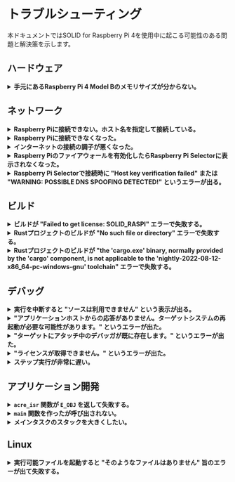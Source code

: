 # トラブルシューティング

本ドキュメントではSOLID for Raspberry Pi 4を使用中に起こる可能性のある問題と解決策を示します。

## ハードウェア

<details>
<summary><b>手元にあるRaspberry Pi 4 Model Bのメモリサイズが分からない。</b></summary>

Raspberry Pi 4上で `/proc/cpuinfo` から[モデルリビジョンコード][4]を取得して判別できます。2022年の時点では以下の規則に従っているようです。

| リビジョンコード | モデル | メモリサイズ |
| ---------------- | ------ | ------------ |
| `a0311*`         | 4B     | 1GB          |
| `b0311*`         | 4B     | 2GB          |
| `c0311*`         | 4B     | 4GB          |
| `d0311*`         | 4B     | 8GB          |

例えば、以下の例ではRaspberry Pi 4 Model B 8GBモデルであると分かります。

```
$ cat /proc/cpuinfo | grep Revision
Revision        : d03114
```

</details>

## ネットワーク

<details>
<summary><b>Raspberry Piに接続できない。ホスト名を指定して接続している。</b></summary>

[SSH](system-linux.md#sshリモートログイン)や[Raspberry Pi Selector](license.md#raspberry-pi-selectorの起動とライセンスの取得)でホスト名 (e.g., `raspberrypi`) を指定して接続する場合は[マルチキャストDNS][10]という方法で接続先を検索します。通常はこれでうまくいくことが多いのですが、ネットワーク構成によっては失敗する場合があるようです。

ホスト名が使用できない場合、IPアドレスを代わりに指定して接続してください。IPアドレスを調べる方法としては、Raspberry Pi上で `ip addr` コマンドを実行する方法があります。他の方法については[Raspberry Pi公式ドキュメント][11] (英語) をご覧ください。

> **注意:** IPアドレスを[DHCP][12]により動的割り当てする環境では、Raspberry PiのIPアドレスが変化する可能性があります。IPアドレスが変化した場合、以下の手順を再実施する必要があります。
>
> 1. 新しいIPアドレスで[SSHリモートログイン](system-linux.md#sshリモートログイン)を行ってください。接続が完了してシェルが表示されればOKです。
> 2. [Raspberry Pi Selector](license.md#raspberry-pi-selectorの起動とライセンスの取得)の **Home** 画面から作成済みのプロファイルを選択し、**編集** を押し、表示されるダイアログで **ホスト名** 入力欄の内容を修正してください。

</details>

<details>
<summary><b>Raspberry Piに接続できなくなった。</b></summary>

Raspberry Piの電源が入っているのに突然接続できなくなった場合、Linuxカーネルがハングアップしている可能性が疑われます。UARTコンソールでエンターキーを入力し、Linuxのログインプロンプトが表示されるか確認してください。UARTコンソールも反応しない場合、Raspberry Piの電源を切断して再起動することが必要です。

SOLID-OSとLinuxは完全に分離されていないため、モニタデバッガやロードしたアプリケーションの誤作動が原因でLinuxがハングアップする可能性があります。例えば、Linuxが使用しているペリフェラルの割込みラインの設定をSOLID-OSから変更することは推奨されません。

</details>

<details>
<summary><b>インターネットの接続の調子が悪くなった。</b></summary>

Raspberry Piがハングアップしていないか確認してください。Linuxカーネルがハングアップするとハードウェアが大量の[Pauseフレーム][2]を送信し、一部のネットワーク機器の動作に一時的な支障を来す場合があることを確認しています。

</details>

<details>
<summary><b>Raspberry Piのファイアウォールを有効化したらRaspberry Pi Selectorに表示されなくなった。</b></summary>

Raspberry PiがUDPポート51590のパケットが受信できるように設定してください。

</details>

<details>
<summary><b>Raspberry Pi Selectorで接続時に "Host key verification failed" または "WARNING: POSSIBLE DNS SPOOFING DETECTED!" というエラーが出る。</b></summary>

SSHサーバーは固有の識別子を持っており、SSHクライアントはサーバーのホスト名と識別子の対応関係を `%USERPROFILE%\.ssh\known_hosts` テキストファイルで記憶しています。Raspberry Pi Selectorはここに記憶された既知のサーバーにのみ接続できます。

"Host key verification failed" というエラーが出る場合、まだ対応関係が登録されていないので、一度Windows標準のSSHクライアントを使用して[サーバーに接続](system-linux.md#sshリモートログイン)してください。この際、**ホスト名がRaspberry Pi Selectorに登録されているものと完全に同じ**になるようにしてください。

> **注意:** WSL (Windows Subsystem for Linux) やMSYS2からこれを行うと異なる場所の `known_hosts` に保存される可能性があります。TeraTermなど別のSSHクライアントはまったく独立した仕組みを利用しています。必ず、**[Windowsオプション機能][9]として提供されているOpenSSHクライアント**を使用するようにしてください。

<p align="center"><img src="img/lm-ssh-hostname.png"></p>

[SDカードイメージの書込み](./flashing-sd-card.md)を行うとサーバー側の識別子が再生成されるため、記録された対応関係が無効になります。"WARNING: POSSIBLE DNS SPOOFING DETECTED!" というエラーが出る場合、`%USERPROFILE%\.ssh\known_hosts` テキストファイルを編集し、古い行を削除してください。

> このエラーは、ホスト名が指すサーバーが変化したことを表します。[DNS偽装攻撃](https://ja.wikipedia.org/wiki/DNS%E3%82%B9%E3%83%97%E3%83%BC%E3%83%95%E3%82%A3%E3%83%B3%E3%82%B0) (DNS spoofing attack) が一つの要因ですが、意図的にサーバーを置き換えたときや、DHCP環境でIPアドレスが別のホストで再利用されたときも同じことが起こります。
>
> 同じネットワーク内にホスト名が重複する複数のサーバーが存在すると、どれに接続されるかが一定しないため、最初に接続したものと異なるものに接続されたときに上記のエラーが発生します。これを避けるためには[SDカードイメージを書き込む](./flashing-sd-card.md)際に異なるホスト名を指定するようにしてください。

</details>

## ビルド

<details>
<summary><b>ビルドが "Failed to get license: SOLID_RASPI" エラーで失敗する。</b></summary>

Raspberry Pi Selectorが起動していて、[ターゲットに接続](license.md#raspberry-pi-selectorの起動とライセンスの取得)した状態であることを確認してください。

</details>

<details>
<summary><b>Rustプロジェクトのビルドが "No such file or directory" エラーで失敗する。</b></summary>

Rust MinGWツールチェーンの[制約][3]です。ソリューションを非ASCII文字を含まない短いパスの場所に移動して再度お試しください。ソリューションの完全パスが110文字以内に収まるようにすることを推奨します。

</details>

<details>
<summary><b>Rustプロジェクトのビルドが "the 'cargo.exe' binary, normally provided by the 'cargo' component, is not applicable to the 'nightly-2022-08-12-x86_64-pc-windows-gnu' toolchain" エラーで失敗する。</b></summary>

ツールチェーンのインストールに失敗している可能性があります。SOLID-IDEを終了後、コマンドプロンプトで以下のコマンドを実行し、ツールチェーンの再インストールを行ってから、再度お試しください。

```
rustup toolchain uninstall nightly-2022-08-12-x86_64-pc-windows-gnu
rustup toolchain install nightly-2022-08-12-x86_64-pc-windows-gnu
```

</details>

## デバッグ

<details>
<summary><b>実行を中断すると "ソースは利用できません" という表示が出る。</b></summary>

リアルタイムOSのソースコードは提供されていないため、ここで実行を中断した場合はソースコードは表示されません。ただし、この場合でも呼び出し履歴ウィンドウ (<kbd>Alt+7</kbd>) から呼び出し元を辿ることはできます。

アイドル状態 (実行可能なタスクがない) の場合もOS内で実行が中断します。この状況は次の方法で確認することができます。

- 呼び出し履歴ウィンドウ (<kbd>Alt+7</kbd>) に `ghost_debug.elf!_kernel_exit_and_dispatch()` という行のみが表示されている。
- 逆アセンブルウィンドウ (<kbd>Alt+8</kbd>) を表示すると `wfi` (Wait for Interrupt) 命令で実行が中断している。

待ち状態のタスクを探すには[スレッド][7] (<kbd>Ctrl+Alt+H</kbd>) または[並列スタック][8]ウィンドウ (<kbd>Ctrl+Shift+D</kbd>, <kbd>S</kbd>) を使用すると便利です。タスクの待ち要因は[RTOSビューアー][5]で確認できます。

</details>

<details>
<summary><b>"アプリケーションホストからの応答がありません。ターゲットシステムの再起動が必要な可能性があります。" というエラーが出た。</b></summary>

デバッグモニタがハングアップしていることが考えられます。この場合、 `sudo reboot` コマンドなどの方法でRaspberry Piを再起動することが必要です。これはモニタデバッガの[技術的制限](limitations.md)です。

</details>

<details>
<summary><b>"ターゲットにアタッチ中のデバッガが既に存在します。" というエラーが出た。</b></summary>

他にデバッガのインスタンスが存在しないのにもかかわらずこのメッセージが表示される場合、次のコマンドをRaspberry Pi上で実行することで、Ghostdを強制的に再起動し、デバッグモニタへの接続をすべて切断することができます。

```
$ sudo systemctl restart ghostd
```

</details>

<details>
<summary><b>"ライセンスが取得できません。" というエラーが出た。</b></summary>

Raspberry Pi Selectorが起動していて、[ターゲットに接続](license.md#raspberry-pi-selectorの起動とライセンスの取得)した状態であることを確認してください。

</details>

<details>
<summary><b>ステップ実行が非常に遅い。</b></summary>

[RTOSビューアー][5]が表示中の場合、実行を停止するたびにウィンドウの内容を更新するため、 ステップ実行などの動作が極端に遅くなります。ステップ実行を行う際は非表示にするか、[自動更新を停止する][6]ことをお勧めします。

</details>

## アプリケーション開発

<details>
<summary><b><code>acre_isr</code> 関数が <code>E_OBJ</code> を返して失敗する。</b></summary>

割込みハンドラはSOLID-OSが提供する [`SOLID_INTC_Register`][1] 関数を使用して登録してください。[`acre_isr` 関数は使用できません。](limitations.md#割込みハンドラ)

</details>

<details>
<summary><b><code>main</code> 関数を作ったが呼び出されない。</b></summary>

SOLID for Raspberry Pi 4アプリケーションはSOLID独自のローダブル形式を使用しており、 `slo_main` がRTOSメインタスクから呼び出されるエントリポイント (入り口関数) となります。このエントリポイントは各言語で以下のようにして定義できます。

```c
void slo_main() { /* ... */ }                   // C
```

```c++
extern "C" void slo_main() { /* ... */ }        // C++
```

```rust
#[no_mangle]
pub extern "C" fn slo_main() { /* ... */ }      // Rust
```

</details>

<details>
<summary><b>メインタスクのスタックを大きくしたい。</b></summary>

メインタスクのスタックサイズは変更できないため、独自のスタックサイズを指定した新しいタスクを起動してください。

```c++
// C++
const T_CTSK inner_main_task_opts = {
    .tskatr = 0,
    .exinf = 0,
    .task = inner_main_task,
    .itskpri = 5,
    .stksz = 1024 * 256, // 256KiB
    .stk = NULL,
    .iprcid = 1,
    .affinity = 0b01,
};
acre_tsk(&inner_main_task_opts);
```

```rust
// Rust
std::thread::Builder::new()
    .stack_size(256 * 1024) // 256KiB
    .spawn(inner_main_task)
    .expect("failed to spawn an inner main task")
    .join()
    .expect("inner main task panicked");
```

</details>

## Linux

<details>
<summary><b>実行可能ファイルを起動すると "そのようなファイルはありません" 旨のエラーが出て失敗する。</b></summary>

`file` コマンドを使用して実行可能ファイルのターゲットCPUアーキテクチャを確認してください。SOLID for Raspberry Pi 4のOSイメージのRaspberry Pi OSは **64-bit Arm (AArch64)** バージョンを使用しており、32-bit Arm向けにビルドされたプログラムは初期状態では起動できない場合があります。

```
$ file xxx
xxx: ELF 64-bit LSB pie executable, ARM aarch64, version 1 (SYSV), dynamically linked, interpreter /lib/ld-linux-aarch64.so.1, ...
         ^^^^^^                     ^^^^^^^^^^^
            '---------------+-------------'
                            |
                           good     

$ file xxx
xxx: ELF 32-bit LSB pie executable, ARM, EABI5 version 1 (SYSV), dynamically linked, interpreter /lib/ld-linux-armhf.so.3, ...
         ^^^^^^                     ^^^
            '-------------+----------'
                          |
                         BAD       
```

32-bit Arm向けにビルドされたプログラムを起動するためには32-bit Arm向けのシステムライブラリを別途インストールする必要があります。(Stack Exchange, "[How to run 32-bit (armhf) binaries on 64-bit (arm64) Debian OS on Raspberry Pi?](https://unix.stackexchange.com/a/683867)")

</details>


[1]: http://solid.kmckk.com/doc/skit/current/os/cs/intc.html#c.SOLID_INTC_Register
[2]: https://en.wikipedia.org/wiki/Ethernet_flow_control#Pause_frame
[3]: http://solid.kmckk.com/doc/skit/current/troubleshooting/rust-path-length.html
[4]: https://www.raspberrypi.com/documentation/computers/raspberry-pi.html#new-style-revision-codes-in-use
[5]: http://solid.kmckk.com/doc/skit/current/user_guide/rtos_viewer.html
[6]: http://solid.kmckk.com/doc/skit/current/user_guide/rtos_viewer.html#id19
[7]: http://solid.kmckk.com/doc/skit/current/user_guide/thread-viewer.html
[8]: http://solid.kmckk.com/doc/skit/current/user_guide/parallel_stack.html
[9]: https://learn.microsoft.com/ja-jp/windows-server/administration/openssh/openssh_install_firstuse
[10]: https://ja.wikipedia.org/wiki/%E3%83%9E%E3%83%AB%E3%83%81%E3%82%AD%E3%83%A3%E3%82%B9%E3%83%88DNS
[11]: https://www.raspberrypi.com/documentation/computers/remote-access.html#ip-address
[12]: https://ja.wikipedia.org/wiki/Dynamic_Host_Configuration_Protocol
